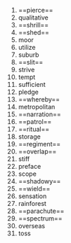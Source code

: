 1. ==pierce==
2. qualitative
3. ==shrill==
4. ==shed==
5. moor
6. utilize
7. suburb
8. ==slit==
9. strive
10. tempt
11. sufficient
12. pledge
13. ==whereby==
14. metropolitan
15. ==narration==
16. ==patrol==
17. ==ritual==
18. storage
19. ==regiment==
20. ==overlap==
21. stiff
22. preface
23. scope
24. ==shadowy==
25. ==wield==
26. sensation
27. rainforest
28. ==parachute==
29. ==spectrum==
30. overseas
31. toss